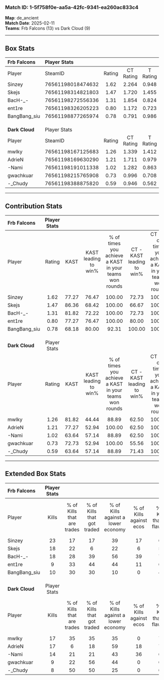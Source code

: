 ### Match ID: 1-5f758f0e-aa5a-42fc-9341-ea260ac833c4  
**Map**: de_ancient  
**Match Date**: 2025-02-11  
**Teams**: Frb Falcons (13) vs Dark Cloud (9)  

---  

## Box Stats  

| **Frb Falcons** | Player Stats      |        |           |          |       |       |       |         |        |      |     |
| :- | :- | :-: | :-: | :-: | :-: | :-: | :-: | :-: | :-: | :-: | :-: |
| Player          | SteamID           | Rating | CT Rating | T Rating | KAST  |  ADR  | Kills | Assists | Deaths | K/D  | HS% |
| Sinzey          | 76561198018474632 |  1.62  |   2.264   |  0.948   | 77.27 | 111.4 |  23   |    5    |   12   | 1.92 | 43  |
| Skejs           | 76561198314821803 |  1.47  |   1.720   |  1.455   | 86.36 | 95.4  |  18   |    7    |   11   | 1.64 | 44  |
| BacH-_-         | 76561198272556336 |  1.31  |   1.854   |  0.824   | 81.82 | 73.5  |  18   |    6    |   13   | 1.38 | 38  |
| ent1re          | 76561198326205223 |  0.80  |   1.172   |  0.723   | 77.27 | 47.1  |   9   |    7    |   15   | 0.60 | 55  |
| BangBang_siu    | 76561198877265974 |  0.78  |   0.791   |  0.986   | 68.18 | 50.0  |  10   |    2    |   14   | 0.71 | 60  |
|                 |                   |        |           |          |       |       |       |         |        |      |     |
|                 |                   |        |           |          |       |       |       |         |        |      |     |
|                 |                   |        |           |          |       |       |       |         |        |      |     |
| **Dark Cloud**  | Player Stats      |        |           |          |       |       |       |         |        |      |     |
| Player          | SteamID           | Rating | CT Rating | T Rating | KAST  |  ADR  | Kills | Assists | Deaths | K/D  | HS% |
| mwlky           | 76561198167125683 |  1.26  |   1.339   |  1.412   | 81.82 | 84.1  |  17   |    5    |   15   | 1.13 | 64  |
| AdrieN          | 76561198169630290 |  1.21  |   1.711   |  0.979   | 77.27 | 90.6  |  17   |    4    |   16   | 1.06 | 52  |
| -Nami           | 76561198191011338 |  1.02  |   1.282   |  0.863   | 63.64 | 79.3  |  14   |    7    |   14   | 1.00 | 50  |
| gwachkuar       | 76561198215765908 |  0.73  |   0.996   |  0.708   | 72.73 | 47.1  |   9   |    5    |   16   | 0.56 | 22  |
| -_Chudy         | 76561198388875820 |  0.59  |   0.946   |  0.562   | 63.64 | 44.9  |   8   |    4    |   17   | 0.47 | 50  |
---  

## Contribution Stats  

| **Frb Falcons** | Player Stats |       |                      |                                                        |                           |                                                             |                          |                                                            |
| :- | :-: | :-: | :-: | :-: | :-: | :-: | :-: | :-: |
| Player          |    Rating    | KAST  | KAST leading to win% | % of times you achieve a KAST in your teams won rounds | CT - KAST leading to win% | CT - % of times you achieve a KAST in your teams won rounds | T - KAST leading to win% | T - % of times you achieve a KAST in your teams won rounds |
| Sinzey          |     1.62     | 77.27 |        76.47         |                         100.00                         |           72.73           |                           100.00                            |          83.33           |                           100.00                           |
| Skejs           |     1.47     | 86.36 |        68.42         |                         100.00                         |           66.67           |                           100.00                            |          71.43           |                           100.00                           |
| BacH-_-         |     1.31     | 81.82 |        72.22         |                         100.00                         |           72.73           |                           100.00                            |          71.43           |                           100.00                           |
| ent1re          |     0.80     | 77.27 |        76.47         |                         100.00                         |           80.00           |                           100.00                            |          71.43           |                           100.00                           |
| BangBang_siu    |     0.78     | 68.18 |        80.00         |                         92.31                          |          100.00           |                           100.00                            |          57.14           |                           80.00                            |
|                 |              |       |                      |                                                        |                           |                                                             |                          |                                                            |
|                 |              |       |                      |                                                        |                           |                                                             |                          |                                                            |
|                 |              |       |                      |                                                        |                           |                                                             |                          |                                                            |
| **Dark Cloud**  | Player Stats |       |                      |                                                        |                           |                                                             |                          |                                                            |
| Player          |    Rating    | KAST  | KAST leading to win% | % of times you achieve a KAST in your teams won rounds | CT - KAST leading to win% | CT - % of times you achieve a KAST in your teams won rounds | T - KAST leading to win% | T - % of times you achieve a KAST in your teams won rounds |
| mwlky           |     1.26     | 81.82 |        44.44         |                         88.89                          |           62.50           |                           100.00                            |          30.00           |                           75.00                            |
| AdrieN          |     1.21     | 77.27 |        52.94         |                         100.00                         |           62.50           |                           100.00                            |          44.44           |                           100.00                           |
| -Nami           |     1.02     | 63.64 |        57.14         |                         88.89                          |           62.50           |                           100.00                            |          50.00           |                           75.00                            |
| gwachkuar       |     0.73     | 72.73 |        52.94         |                         100.00                         |           55.56           |                           100.00                            |          50.00           |                           100.00                           |
| -_Chudy         |     0.59     | 63.64 |        57.14         |                         88.89                          |           71.43           |                           100.00                            |          42.86           |                           75.00                            |
---  

## Extended Box Stats  

| **Frb Falcons** | Player Stats |                            |                            |                                    |                         |                              |                                 |        |                             |                                     |                          |                               |                            |
| :- | :-: | :-: | :-: | :-: | :-: | :-: | :-: | :-: | :-: | :-: | :-: | :-: | :-: |
| Player          |    Kills     | % of Kills that are trades | % of Kills that got traded | % of Kills against a lower economy | % of Kills against ecos | % of Kills that are flawless | % of Kills that are close duels | Deaths | % of Deaths that get traded | % of Deaths against a lower economy | % of Deaths against ecos | % of Deaths that are flawless | % of Deaths that are close |
| Sinzey          |      23      |             17             |             17             |                 39                 |           17            |              61              |                9                |   12   |             17              |                 42                  |            25            |              42               |             0              |
| Skejs           |      18      |             22             |             6              |                 22                 |            6            |              56              |                6                |   11   |             45              |                 36                  |            18            |              82               |             0              |
| BacH-_-         |      18      |             28             |             39             |                 56                 |           39            |              72              |                0                |   13   |             23              |                 31                  |            8             |              92               |             0              |
| ent1re          |      9       |             33             |             44             |                 44                 |           11            |              67              |                0                |   15   |             47              |                 27                  |            7             |              73               |             0              |
| BangBang_siu    |      10      |             30             |             30             |                 10                 |            0            |              40              |                0                |   14   |             29              |                 21                  |            7             |              50               |             0              |
|                 |              |                            |                            |                                    |                         |                              |                                 |        |                             |                                     |                          |                               |                            |
|                 |              |                            |                            |                                    |                         |                              |                                 |        |                             |                                     |                          |                               |                            |
|                 |              |                            |                            |                                    |                         |                              |                                 |        |                             |                                     |                          |                               |                            |
| **Dark Cloud**  | Player Stats |                            |                            |                                    |                         |                              |                                 |        |                             |                                     |                          |                               |                            |
| Player          |    Kills     | % of Kills that are trades | % of Kills that got traded | % of Kills against a lower economy | % of Kills against ecos | % of Kills that are flawless | % of Kills that are close duels | Deaths | % of Deaths that get traded | % of Deaths against a lower economy | % of Deaths against ecos | % of Deaths that are flawless | % of Deaths that are close |
| mwlky           |      17      |             35             |             35             |                 35                 |            0            |              71              |                0                |   15   |             33              |                  7                  |            7             |              80               |             0              |
| AdrieN          |      17      |             6              |             18             |                 59                 |           18            |              71              |                0                |   16   |             25              |                 19                  |            6             |              44               |             13             |
| -Nami           |      14      |             21             |             21             |                 43                 |           36            |              64              |                0                |   14   |              7              |                  0                  |            0             |              64               |             0              |
| gwachkuar       |      9       |             22             |             56             |                 44                 |            0            |              67              |                0                |   16   |             19              |                  6                  |            0             |              63               |             0              |
| -_Chudy         |      8       |             50             |             50             |                 25                 |            0            |              63              |                0                |   17   |             35              |                 12                  |            0             |              53               |             6              |
